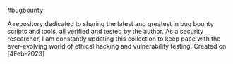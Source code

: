 #bugbounty

A repository dedicated to sharing the latest and greatest in bug bounty scripts and tools, all verified and tested by the author. As a security researcher, I am constantly updating this collection to keep pace with the ever-evolving world of ethical hacking and vulnerability testing. Created  on [4Feb-2023]
